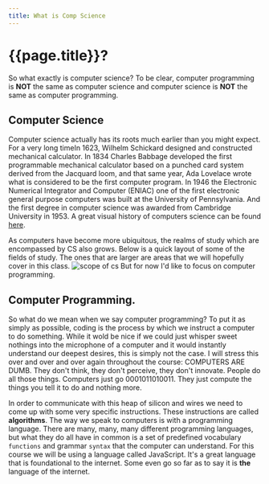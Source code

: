 ```yaml
---
title: What is Comp Science
---
```


# {{page.title}}?
So what exactly is computer science? To be clear, computer programming is **NOT** the same as computer science and computer science is **NOT** the same as computer programming.

## Computer Science
Computer science actually has its roots much earlier than you might expect. For a very long timeIn 1623, Wilhelm Schickard designed and constructed mechanical calculator. In 1834 Charles Babbage developed the first programmable mechanical calculator based on a punched card system derived from the Jacquard loom, and that same year, Ada Lovelace wrote what is considered to be the first computer program. In 1946 the Electronic Numerical Integrator and Computer (ENIAC) one of the first electronic general purpose computers was built at the University of Pennsylvania. And the first degree in computer science was awarded from Cambridge University in 1953.  A great visual history of computers science can be found [here](http://www.visualcapitalist.com/history-computer-science-one-infographic/).

As computers have become more ubiquitous, the realms of study which are encompassed by CS also grows. Below is a quick layout of some of the fields of study. The ones that are larger are areas that we will hopefully cover in this class.
![scope of cs]({{site.baseurl}}/img/computer-science.png)
But for now I'd like to focus on computer programming.

## Computer Programming.
So what do we mean when we say computer programming? To put it as simply as possible, coding is the process by which we instruct a computer to do something. While it wold be nice if we could just whisper sweet nothings into the microphone of a computer and it would instantly understand our deepest desires, this is simply not the case. I will stress this over and over and over again throughout the course: COMPUTERS ARE DUMB. They don't think, they don't perceive, they don't innovate. People do all those things. Computers just go 0001011010011. They just compute the things you tell it to do and nothing more.

In order to communicate with this heap of silicon and wires we need to come up with some very specific instructions. These instructions are called **algorithms**. The way we speak to computers is with a programming language. There are many, many, many different programming languages, but what they do all have in common is a set of predefined vocabulary `functions` and grammar `syntax` that the computer can understand. For this course we will be using a language called JavaScript. It's a great language that is foundational to the internet. Some even go so far as to say it is **the** language of the internet.
